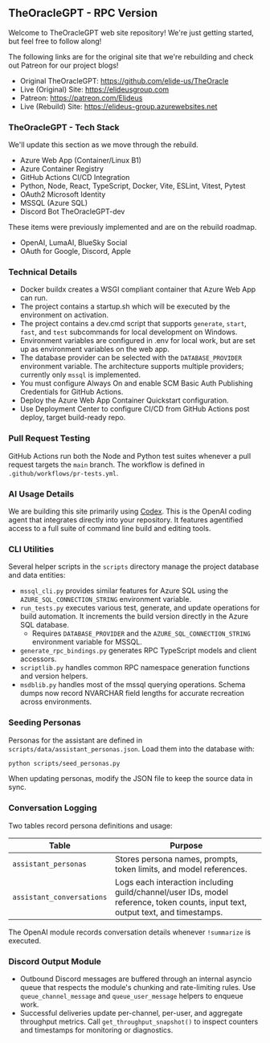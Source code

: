 ## TheOracleGPT - RPC Version
Welcome to TheOracleGPT web site repository! We're just getting started, but feel free to follow along!

The following links are for the original site that we're rebuilding and check out Patreon for our project blogs!
* Original TheOracleGPT: https://github.com/elide-us/TheOracle
* Live (Original) Site: https://elideusgroup.com
* Patreon: https://patreon.com/Elideus
* Live (Rebuild) Site: https://elideus-group.azurewebsites.net

### TheOracleGPT - Tech Stack
We'll update this section as we move through the rebuild.
- Azure Web App (Container/Linux B1)
- Azure Container Registry
- GitHub Actions CI/CD Integration
- Python, Node, React, TypeScript, Docker, Vite, ESLint, Vitest, Pytest
- OAuth2 Microsoft Identity
- MSSQL (Azure SQL)
- Discord Bot TheOracleGPT-dev

These items were previously implemented and are on the rebuild roadmap.
- OpenAI, LumaAI, BlueSky Social
- OAuth for Google, Discord, Apple

### Technical Details
- Docker buildx creates a WSGI compliant container that Azure Web App can run.
- The project contains a startup.sh which will be executed by the environment on activation.
- The project contains a dev.cmd script that supports `generate`, `start`, `fast`, and `test` subcommands for local development on Windows.
- Environment variables are configured in .env for local work, but are set up as environment variables on the web app.
- The database provider can be selected with the `DATABASE_PROVIDER` environment variable. The architecture supports multiple providers; currently only `mssql` is implemented.
- You must configure Always On and enable SCM Basic Auth Publishing Credentials for GitHub Actions.
- Deploy the Azure Web App Container Quickstart configuration.
- Use Deployment Center to configure CI/CD from GitHub Actions post deploy, target build-ready repo.

### Pull Request Testing
GitHub Actions run both the Node and Python test suites whenever a pull request targets the `main` branch. The workflow is defined in `.github/workflows/pr-tests.yml`.

### AI Usage Details
We are building this site primarily using [Codex](https://chatgpt.com/codex). This is the OpenAI coding agent that integrates directly into your repository. It features agentified access to a full suite of command line build and editing tools.

### CLI Utilities
Several helper scripts in the `scripts` directory manage the project database and data entities:
- `mssql_cli.py` provides similar features for Azure SQL using the `AZURE_SQL_CONNECTION_STRING` environment variable.
- `run_tests.py` executes various test, generate, and update operations for build automation. It increments the build version directly in the Azure SQL database.
    - Requires `DATABASE_PROVIDER` and the `AZURE_SQL_CONNECTION_STRING` environment variable for MSSQL.
- `generate_rpc_bindings.py` generates RPC TypeScript models and client accessors.
- `scriptlib.py` handles common RPC namespace generation functions and version helpers.
- `msdblib.py` handles most of the mssql querying operations.
Schema dumps now record NVARCHAR field lengths for accurate
recreation across environments.

### Seeding Personas
Personas for the assistant are defined in `scripts/data/assistant_personas.json`. Load them into the database with:

```bash
python scripts/seed_personas.py
```

When updating personas, modify the JSON file to keep the source data in sync.

### Conversation Logging

Two tables record persona definitions and usage:

| Table | Purpose |
| ----- | ------- |
| `assistant_personas` | Stores persona names, prompts, token limits, and model references. |
| `assistant_conversations` | Logs each interaction including guild/channel/user IDs, model reference, token counts, input text, output text, and timestamps. |

The OpenAI module records conversation details whenever `!summarize` is executed.

### Discord Output Module

- Outbound Discord messages are buffered through an internal asyncio queue that respects the module's chunking and rate-limiting rules. Use `queue_channel_message` and `queue_user_message` helpers to enqueue work.
- Successful deliveries update per-channel, per-user, and aggregate throughput metrics. Call `get_throughput_snapshot()` to inspect counters and timestamps for monitoring or diagnostics.

